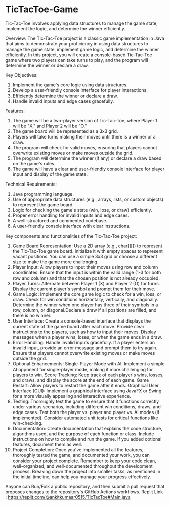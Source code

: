 # TicTacToe-Game
Tic-Tac-Toe involves applying data structures to manage the game state, implement the logic, and determine the winner efficiently.

Overview:
The Tic-Tac-Toe project is a classic game implementation in Java that aims to demonstrate your proficiency in using data structures to manage the game state, implement game logic, and determine the winner efficiently. In this project, you will create a console-based Tic-Tac-Toe game where two players can take turns to play, and the program will determine the winner or declare a draw.

Key Objectives:
1. Implement the game's core logic using data structures.
2. Develop a user-friendly console interface for player interactions.
3. Efficiently determine the winner or declare a draw.
4. Handle invalid inputs and edge cases gracefully.

Features:
1. The game will be a two-player version of Tic-Tac-Toe, where Player 1 will be "X," and Player 2 will be "O."
2. The game board will be represented as a 3x3 grid.
3. Players will take turns making their moves until there is a winner or a draw.
4. The program will check for valid moves, ensuring that players cannot overwrite existing moves or make moves outside the grid.
5. The program will determine the winner (if any) or declare a draw based on the game's rules.
6. The game will have a clear and user-friendly console interface for player input and display of the game state.

Technical Requirements:
1. Java programming language.
2. Use of appropriate data structures (e.g., arrays, lists, or custom objects) to represent the game board.
3. Logic for checking the game's state (win, lose, or draw) efficiently.
4. Proper error handling for invalid inputs and edge cases.
5. A well-structured and commented codebase.
6. A user-friendly console interface with clear instructions.

Key components and functionalities of the Tic-Tac-Toe project:
1. Game Board Representation: Use a 2D array (e.g., char[][]) to represent the Tic-Tac-Toe game board. Initialize it with empty spaces to represent vacant positions. You can use a simple 3x3 grid or choose a different size to make the game more challenging.
2. Player Input: Allow players to input their moves using row and column coordinates. Ensure that the input is within the valid range (1-3 for both row and column) and that the chosen position is not already occupied.
3. Player Turns: Alternate between Player 1 (X) and Player 2 (O) for turns. Display the current player's symbol and prompt them for their move.
4. Game Logic: Implement the core game logic to check for a win, loss, or draw. Check for win conditions horizontally, vertically, and diagonally. Determine the winner when one player has three of their symbols in a row, column, or diagonal.Declare a draw if all positions are filled, and there is no winner.
5. User Interface: Create a console-based interface that displays the current state of the game board after each move. Provide clear instructions to the players, such as how to input their moves. Display messages when a player wins, loses, or when the game ends in a draw.
6. Error Handling: Handle invalid inputs gracefully. If a player enters an invalid input, provide an error message and prompt them to try again. Ensure that players cannot overwrite existing moves or make moves outside the grid.
7. Optional Enhancements: Single-Player Mode with AI: Implement a simple AI opponent for single-player mode, making it more challenging for players to win. Score Tracking: Keep track of each player's wins, losses, and draws, and display the score at the end of each game. Game Restart: Allow players to restart the game after it ends. Graphical User Interface (GUI): Implement a graphical interface using JavaFX or Swing for a more visually appealing and interactive experience.
8. Testing: Thoroughly test the game to ensure that it functions correctly under various scenarios, including different win conditions, draws, and edge cases. Test both the player vs. player and player vs. AI modes (if implemented). Consider automated unit tests for critical functions like win-checking.
9. Documentation: Create documentation that explains the code structure, algorithms used, and the purpose of each function or class. Include instructions on how to compile and run the game. If you added optional features, document them as well.
10. Project Completion: Once you've implemented all the features, thoroughly tested the game, and documented your work, you can consider your project complete. Remember to keep your code clean, well-organized, and well-documented throughout the development process. Breaking down the project into smaller tasks, as mentioned in the initial timeline, can help you manage your progress effectively.

Anyone can Run/Folk a public repository, and then submit a pull request that proposes changes to the repository's GitHub Actions workflows.
Replit Link : https://replit.com/@ankitkumaar0515/TicTacToe#Main.java
